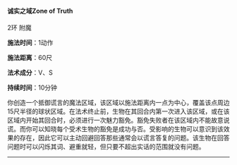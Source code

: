 #### 诚实之域Zone of Truth 

2环  附魔

**施法时间**：1动作

**施法距离**：60尺

**法术成分**：V、S

**持续时间**：10分钟

​    你创造一个抵御谎言的魔法区域，该区域以施法距离内一点为中心，覆盖该点周边15尺半径的球状区域。在法术终止前，生物在其回合内第一次进入该区域，或在该区域内开始其回合时，必须进行一次魅力豁免。豁免失败者在该区域内不能故意说谎。而你可以知晓每个受术生物的豁免是成功与否。
​     受影响的生物可以意识到该效果的存在，因此它可以主动回避回答那些通常会以谎言答复的问题。该生物在回答问题时可以闪烁其词、避重就轻，但只要不超出实话的范围就没有问题。

****